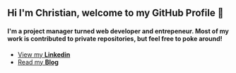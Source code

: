 ## Hi I'm Christian, welcome to my GitHub Profile 👋

#### I'm a project manager turned web developer and entrepeneur. Most of my work is contributed to private repositories, but feel free to poke around!

-  [  View my **Linkedin**](https://www.linkedin.com/in/christiansendler/)  
-   [  Read my **Blog**](https://sendler.medium.com/) 
